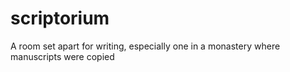 # scriptorium
A room set apart for writing, especially one in a monastery where manuscripts were copied
